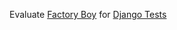 Evaluate [Factory Boy](http://factoryboy.readthedocs.io/en/latest/index.html) for [Django Tests](https://docs.djangoproject.com/en/2.0/topics/testing/)
